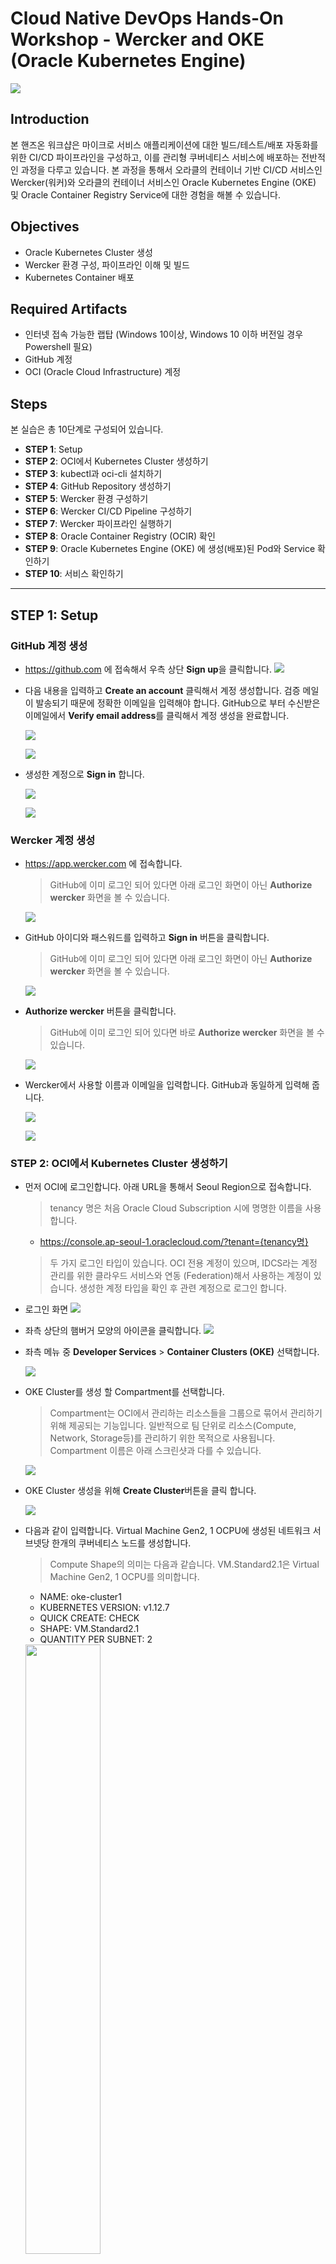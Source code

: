 # Cloud Native DevOps Hands-On Workshop - Wercker and OKE (Oracle Kubernetes Engine)

![](images/header.png)

## Introduction
본 핸즈온 워크샵은 마이크로 서비스 애플리케이션에 대한 빌드/테스트/배포 자동화를 위한 CI/CD 파이프라인을 구성하고, 이를 관리형 쿠버네티스 서비스에 배포하는 전반적인 과정을 다루고 있습니다. 본 과정을 통해서 오라클의 컨테이너 기반 CI/CD 서비스인 Wercker(워커)와 오라클의 컨테이너 서비스인 Oracle Kubernetes Engine (OKE) 및 Oracle Container Registry Service에 대한 경험을 해볼 수 있습니다. 

## Objectives
* Oracle Kubernetes Cluster 생성
* Wercker 환경 구성, 파이프라인 이해 및 빌드
* Kubernetes Container 배포

## Required Artifacts
* 인터넷 접속 가능한 랩탑 (Windows 10이상, Windows 10 이하 버전일 경우 Powershell 필요)
* GitHub 계정
* OCI (Oracle Cloud Infrastructure) 계정

## Steps
본 실습은 총 10단계로 구성되어 있습니다.

* **STEP 1**: Setup  
* **STEP 2**: OCI에서 Kubernetes Cluster 생성하기  
* **STEP 3**: kubectl과 oci-cli 설치하기  
* **STEP 4**: GitHub Repository 생성하기  
* **STEP 5**: Wercker 환경 구성하기  
* **STEP 6**: Wercker CI/CD Pipeline 구성하기  
* **STEP 7**: Wercker 파이프라인 실행하기  
* **STEP 8**: Oracle Container Registry (OCIR) 확인  
* **STEP 9**: Oracle Kubernetes Engine (OKE) 에 생성(배포)된 Pod와 Service 확인하기  
* **STEP 10**: 서비스 확인하기

***

## **STEP 1**: Setup

### GitHub 계정 생성
* https://github.com 에 접속해서 우측 상단 **Sign up**을 클릭합니다.
![](images/github_signup.png)

* 다음 내용을 입력하고 **Create an account** 클릭해서 계정 생성합니다. 검증 메일이 발송되기 때문에 정확한 이메일을 입력해야 합니다. GitHub으로 부터 수신받은 이메일에서 **Verify email address**를 클릭해서 계정 생성을 완료합니다.

    ![](images/github_create_account.png)

    ![](images/github_verify_email.png)

* 생성한 계정으로 **Sign in** 합니다.

    ![](images/github_signin.png)

    ![](images/github_login.png)
    
### Wercker 계정 생성
* https://app.wercker.com 에 접속합니다.
    > GitHub에 이미 로그인 되어 있다면 아래 로그인 화면이 아닌 **Authorize wercker** 화면을 볼 수 있습니다.

    ![](images/wercker_login_with_github.png)

* GitHub 아이디와 패스워드를 입력하고 **Sign in** 버튼을 클릭합니다.
    > GitHub에 이미 로그인 되어 있다면 아래 로그인 화면이 아닌 **Authorize wercker** 화면을 볼 수 있습니다.

    ![](images/wercker_login_with_github_2.png)
    
* **Authorize wercker** 버튼을 클릭합니다.
    > GitHub에 이미 로그인 되어 있다면 바로 **Authorize wercker** 화면을 볼 수 있습니다.

    ![](images/wercker_login_with_github_3.png)

* Wercker에서 사용할 이름과 이메일을 입력합니다. GitHub과 동일하게 입력해 줍니다.

    ![](images/wercker_login_with_github_4.png)

    ![](images/wercker_login.png)

### **STEP 2**: OCI에서 Kubernetes Cluster 생성하기
* 먼저 OCI에 로그인합니다. 아래 URL을 통해서 Seoul Region으로 접속합니다.
    > tenancy 명은 처음 Oracle Cloud Subscription 시에 명명한 이름을 사용합니다.

    * https://console.ap-seoul-1.oraclecloud.com/?tenant={tenancy명}

    > 두 가지 로그인 타입이 있습니다. OCI 전용 계정이 있으며, IDCS라는 계정 관리를 위한 클라우드 서비스와 연동 (Federation)해서 사용하는 계정이 있습니다. 생성한 계정 타입을 확인 후 관련 계정으로 로그인 합니다.

* 로그인 화면
    ![](images/oci-login.png)

* 좌측 상단의 햄버거 모양의 아이콘을 클릭합니다.
    ![](images/oci-console.png)

* 좌측 메뉴 중 **Developer Services** > **Container Clusters (OKE)** 선택합니다.

    ![](images/oci-menu-oke.png)

* OKE Cluster를 생성 할 Compartment를 선택합니다.
    > Compartment는 OCI에서 관리하는 리소스들을 그룹으로 묶어서 관리하기 위해 제공되는 기능입니다. 일반적으로 팀 단위로 리소스(Compute, Network, Storage등)를 관리하기 위한 목적으로 사용됩니다. Compartment 이름은 아래 스크린샷과 다를 수 있습니다.

    ![](images/oci-create-oke-cluster-compartment.png)

* OKE Cluster 생성을 위해 **Create Cluster**버튼을 클릭 합니다.

    ![](images/oci-create-oke-cluster.png)

* 다음과 같이 입력합니다.  Virtual Machine Gen2, 1 OCPU에 생성된 네트워크 서브넷당 한개의 쿠버네티스 노드를 생성합니다.
    > Compute Shape의 의미는 다음과 같습니다. VM.Standard2.1은 Virtual Machine Gen2, 1 OCPU를 의미합니다.

    * NAME: oke-cluster1
    * KUBERNETES VERSION: v1.12.7
    * QUICK CREATE: CHECK
    * SHAPE: VM.Standard2.1
    * QUANTITY PER SUBNET: 2

    <img src="images/oci-create-oke-cluster-creation.png" width="50%">

* 정상적으로 생성이 되면 생성된 노드의 상태가 ACTIVE가 됩니다. (대략 5~10분 소요)
  
  **생성 진행 과정**  
    ![](images/oci-oke-cluster-created.png)
    
  **ACTIVE 상태의 노드**  
    <img src="images/oci-created-oke-cluster.png" width="50%">

### **STEP 3**: kubectl과 oci-cli 설치하기
* kubectl 제공되는 Git Repository에서 Clone으로 다운로드 받은 c:\cloud-native-devops-workshop-wercker-oke 폴더안에도 같이 포함되어 있으므로 이 파일을 사용합니다. 
TO-DO 다운로드 할 수 있는 경로를 따로 지정해서 설치하도록 수정...

    > 선택사항) 참고로 kubectl 직접 설치를 하고 싶으면 아래 curl 명령어를 통해 설치 가능합니다. 다만, curl 명령어는 Windows Prompt (cmd)에서 실행 합니다. (PowerShell 에서는 옵션이 다름)
    > ```
    > curl -LO https://storage.googleapis.com/kubernetes-release/> release/v1.15.0/bin/windows/amd64/kubectl.exe
    > ```

* 클라이언트에서 OKE 접속을 위해서는 kubeconfig 파일을 생성해야 합니다. kubeconfig 파일을 얻는 과정은 OCI의 OKE Cluster 화면에서 Access **Kubeconfig** 버튼을 클릭하면 확인할 수 있습니다.

    **Access Kubeconfig 버튼** 
    ![](images/oci-oke-access-kubeconfig-1.png)

    **Kubeconfig를 얻기 위한 과정**
    ![](images/oci-oke-access-kubeconfig-2.png)

    > **위 내용은 oci-cli 설치 후 실행할 내용이므로 꼭 메모합니다.**

* Kubeconfig를 얻기 위해서는 먼저 **oci-cli**를 설치합니다. 먼저, Windows 좌측 하단의 검색 버튼을 클릭하고 **PowerShell**을 입력한 후 **Windows PowerShell**을 관리자 모드(중요)로 실행합니다.

    <img src="images/windows-search-powershell.png" width="50%">

    ![](images/windows-powershell.png)


* **Windows PowerShell**에서 다음과 같이 명령어를 실행하여 oci-cli를 설치합니다.

    > oci-cli 설치를 위해 Python이 자동으로 설치됩니다.
    ```
    # Set-ExecutionPolicy RemoteSigned

    # powershell -NoProfile -ExecutionPolicy Bypass -Command "iex ((New-Object System.Net.WebClient).DownloadString('https://raw.githubusercontent.com/oracle/oci-cli/master/scripts/install/install.ps1'))"
    ```

* Python이 자동으로 설치가 완료되면 oci-cli 설치 경로를 지정해야 합니다. 경로는 기본 경로(c:\Users\사용자명\)에 설치해도 되지만, Windows의 경우 사용자명에 공백이 있으면 설치가 되지 않습니다. 사용자명에 공백이 있을 경우에는 다음과 같이 c:\oracle 경로에 설치합니다. (공백이 없으면 기본 경로에 설치)
    ```
    1. c:\oracle\oci-cli
    2. c:\oracle\bin
    3. c:\oracle\bin\oci-cli-scripts
    4. 추가 패키지 설치 여부 (설치 없이 엔터 치고 넘어갑니다)
    ```

* 설치가 완료되면 **PowerShell**을 종료 후 다시 시작해서(관리자 모드) oci-cli 설치를 확인합니다.
    ```
    # oci -v
    ```

* oci-cli 설치가 완료되면 Oracle Cloud Infrastructure와 연결을 위한 설정을 합니다. 이 때 필요한 정보를 얻는 방법과 설정 방법은 다음과 같습니다.
    1. User OCID  
    User OCID는 OCI Console 우측 상단의 사용자 아이콘을 클릭한 후 아이디를 선택하면 확인할 수 있습니다.
    ![](images/oci-get-user-ocid.png)
    oci-cli 설치를 위해 필요하기 때문에 User OCID를 복사해서 메모합니다.
    ![](images/oci-get-user-ocid-copy.png)
    
    2. Tenancy OCID
    Tenancy OCID는 OCI Console 우측 상단의 사용자 아이콘을 클릭한 후 Tenancy를 선택하면 확인할 수 있습니다.
    ![](images/oci-get-tenancy-ocid.png)
    oci-cli 설치를 위해 필요하기 때문에 Tenancy OCID를 복사해서 메모합니다.
    ![](images/oci-get-tenancy-ocid-copy.png)

    3. Region
    여기서는 서울 리전으로 지정합니다. (ap-seoul-1)

* oci-cli 설정을 진행합니다. **Windows Powershell(관리자 모드)** 에서 다음과 같이 입력합니다.
    ```
    # oci setup config
    ```

    * Enter a location for your config
        * **Enter (그냥 Enter 치면 c:\Users\사용자이름\.oci 폴더가 기본 폴더로 설정됩니다)**
    * Enter a user OCID
        * **앞에서 획득한 자신의 User OCID**
    * Enter a tenancy OCID
        * **앞에서 획득한 Tenancy OCID**
    * Enter a region
        * **ap-seoul-1**
    * Do you want to generate a new RSA key pair? (SSH Key Pair가 생성됨, 다음 단계에서 OCI에 Public 키를 등록해줌)
        * **y**
    * Enter the location of your private key file:
        * **c:\Users\사용자이름\.oci\oci_api_key.pem**

* c:\Users\사용자이름\.oci 폴더와 config 파일, SSH Key Pair(.pem)가 생성됩니다. SSH Key 중에서 Public Key를 OCI API Key로 등록합니다. 아래와 같이 우측 상단의 사용자 아이콘 클릭 후 사용자 아이디를 클릭 합니다.
    ![](images/oci-get-user-ocid.png)

* 좌측 **API Keys** 메뉴 선택 후 **Add Public Key** 버튼 클릭합니다. **PUBLIC KEY** 영역에 위에서 생성한 키 중에서 oci_api_key_public.pem 파일의 내용을 복사해서 붙여넣기 한 후 **Add** 버튼을 클릭합니다.
    ![](images/oci-add-api-key.png)

* kubeconfig를 생성합니다. 먼저 **Windows PowerShell**을 통해서 다음과 같이 실행해서 oracle 폴더 하위에 .kube 폴더를 생성합니다.
    ```
    # cd $HOME

    # mkdir .kube
    ```
 
* 앞에서 메모한 kubeconfig 생성 명령어를 실행합니다. 
    ```
    # oci ce cluster create-kubeconfig --cluster-id ocid1.cluster.oc1.ap-seoul-1.aaaaaaaaae2dey3fha3diylfgrtgknrugbtdgnjwha2tizddhctdeobrhe4d --file $HOME/.kube/config --region ap-seoul-1
    ```

* 생성된 kubeconfig 파일을 확인합니다.
    ```
    # cd $HOME\.kube

    # type config
    ```

### **STEP 4**: GitHub Repository 생성하기
* https://github.com 에 접속 후 우측 상단의 **Sign in** 클릭 하여 로그인합니다. 좌측 **Create a repository**를 클릭 합니다.

    ![](images/github-create-repo.png)

* **Repository name**을 다음과 같이 입력하고 **Create repository**를 클릭 합니다.
    * Repository name
        * cloud-native-devops-workshop-wercker-oke

    ![](images/github-create-name-repo.png)

* **Import code**를 클릭합니다. 실습을 위해 제공된 Repository의 소스를 가져오기 위한 과정입니다.

    ![](images/github-import-code.png)

* 가져올 GitHub Repository URL을 다음과 같이 입력합니다.
    * Your old repository’s clone URL
        * https://github.com/MangDan/cloud-native-devops-workshop-wercker-oke

    ![](images/github-clone-url-import.png)

* **Import 완료**가 되면 Repository 링크를 클릭해서 확인합니다.
    ![](images/github-import-complete.png)

* **Import 완료**
    ![](images/github-get-repository.png)
    

### **STEP 5**: Wercker 환경 구성하기
* https://app.wercker.com 에 접속 후 **LOG IN WITH GITHUB** 클릭 후 생성한 계정을 통해 로그인한 후 **Create your first application**을 클릭합니다. 
    > Wercker Application은 하나의 Git Repository와 연결되는 파이프라인을 구성하기 위한 단위입니다.

    ![](images/wecker-create-first-app.png)

* **Select SCM**에서 GitHub을 선택합니다.

    ![](images/wercker-create-select-scm.png)

* 앞에서 생성한 GitHub Repository가 보입니다. 선택 후 **Next** 버튼을 클릭 합니다.

    ![](images/github-select-repo.png)

* Git Repository 접속에 필요한 SSH key 설정을 합니다. 실습에서는 SSH key 없이 진행합니다. **Next** 버튼을 클릭 합니다.

    ![](images/wercker-setup-ssh-key.png)

* **Create**버튼을 클릭해서 Wercker Application을 생성합니다.

    ![](images/wercker-app-create.png)

* **Wercker Application 생성**
    ![](images/wercker-app-created.png)


* Wercker Application에서 **Oracle Container Registry** 에 컨테이너 이미지를 푸시하기 위한 설정을 합니다. 상단 탭 메뉴중에서 **Environment**를 선택합니다.

    ![](images/wercker-env.png)

    여기서 필요한 Key와 Value는 다음과 같습니다. 
    1. OCI_AUTH_TOKEN
    2. DOCKER_REGISTRY
    3. DOCKER_USERNAME
    4. DOCKER_REPO
    5. KUBERNETES_MASTER
    6. KUBERNETES_AUTH_TOKEN
    
    > 여기서 KUBERNETES_MASTER와 KUBERNETES_AUTH_TOKEN은 $HOME/.kube/config 파일의 내용을 참조해서 설정합니다.

    1. OCI_AUTH_TOKEN
        * OCI Console 우측 상단의 사용자 아이디를 클릭 후 좌측 **Auth Tokens**를 선택한 후 **Generate Token**을 클릭합니다.
        ![](images/oci-generate-auth-token.png)
        
        DESCRIPTION에 임의로 **Wercker Token**이라고 입력한 후 **Generate Token** 버튼을 클릭합니다.

        ![](images/oci-generate-token-copy.png)
        
        생성된 토큰을 복사한 후 Wercker에 다음과 같이 입력하고 Add 버튼을 클릭합니다.

        **Key:** OCI_AUTH_TOKEN  
        **Value:** 토큰 값 (예. 8K2}JTG96[d82{XXVWRq)

        ![](images/wercker-env-key1.png)
        
    2. DOCKER_REGISTRY
        * Container Registry는 각 리전별로 존재합니다. Registry는 리전키 + ocir.io로 구성되는데, 리전키의 경우는 현재 icn(서울), nrt(도쿄), yyz(토론토), fra(프랑크푸르트), lhr(런던), iad(애쉬번), phx(피닉스)입니다. 여기서는 서울 리전에 있는 Registry를 사용하도록 하겠습니다.

        **Key:** DOCKER_REGISTRY  
        **Value:** icn.ocir.io

    3. DOCKER_USERNAME
        * Docker Username은 OCI 사용자 아이디입니다. OCI Console 우측 상단의 사람 아이콘을 클릭해서 확인할 수 있습니다. 여기에 Tenancy명이 필요합니다. 보통 이름은 다음과 같이 구성됩니다.

        **Key:** DOCKER_USERNAME  
        **Value:** {Tenancy명}/oracleidentitycloudservice/이메일 계정 (예. busanbank1/oracleidentitycloudservice/donghu.kim@oracle.com)

    4. DOCKER_REPO
        * Docker Repository이름으로 Tenancy명 + {레파지토리명}입니다. 레파지토리 이름은 임의 지정합니다.

        **Key:** DOCKER_REPO  
        **Value:** {Tenancy명}/{레파지토리 명} (예. busanbank1/oracle-devops-workshop)

    5. KUBERNETES_MASTER는 .kube/config 파일에서 얻을 수 있습니다. 해당 파일을 편집기로 열어서 MASTER 서버 주소를 복사해서 입력합니다.

        ![](images/oci-oke-kubeconfig-master-server.png)
  
        **Key:** KUBERNETES_MASTER  
        **Value:**: KUBERNETES MASTER URL (예. https://c3donjwgqzd.ap-seoul-1.clusters.oci.oraclecloud.com:6443)

    6. KUBERNETES_AUTH_TOKEN도 마찬가지로 .kube/config 파일에서 얻을 수 있습니다. 해당 파일을 편집기로 열어서 AUTH TOKEN을 복사해서 입력합니다.

        ![](images/oci-oke-kubeconfig-auth-token.png)

        **Key:** KUBERNETES_AUTH_TOKEN  
        **Value:**: KUBERNETES AUTH TOKEN (예. LS0tLS1CRUdJTiBDRVJUSU................)

* Wercker Application 환경 설정을 완료한 모습입니다.
    ![](images/wercker-env-completed.png)

### **STEP 6**: Wercker CI/CD Pipeline 구성하기
> 이미 다 구성된 파일이므로, 내용만 확인합니다.
* 자신의 Git Repository (cloud-native-devops-workshop-wercker-oke)에 접속하면 처음에 생성 시 가져온 파일 중에서 다음 3개의 설정 파일을 확인할 수 있습니다.

    3개의 설정 파일은 다음과 같습니다.
    * wercker.yml
        * Wercker CI/CD의 Pipeline을 구성을 위한 설정 파일
    * kube-helidon-movie-api-mp-config.yml.template
        * helidon-movie-api-mp 서비스를 Kubernetes 환경에 배포하기 위한 설정 파일
    * kube-springboot-movie-people-api-config.yml.template
        * springboot-movie-people-api 서비스를 Kubernetes 환경에 배포하기 위한 설정 파일

* Git Repository에서 wercker.yml 파일을 클릭합니다. 다음과 같은 내용을 볼 수 있습니다. (내용이 길기 때문에 중요한 부분만 요약해서 설명합니다.)
    ```yml
    # 도커 허브에서 아래 이미지를 가져와서 빌드를 위한 컨테이너 환경을 만듭니다.
    box:
      id: jimador/docker-jdk-8-maven-node
      ports:
        - 8080

    # build 파이프라인 입니다. 각 파이프라인 안에는 작업 단위인 step이 포함됩니다. 여기서는 maven을 설치하고, 두개의 서비스를 빌드 및 JUnit 테스트를 거쳐 jar 파일을 만듭니다.
    build:
      steps:
        - script:
        - install-packages:
            packages: maven
            ...
            
    # push-release 파이프라인 입니다. 두 개의 서비스를 컨테이너 이미지화 하여 Oracle Container Registry에 Push를 합니다.
    push-release-1:
      steps:
        - internal/microprofile-docker-push:
            .... helidon(microprofile) 서비스 컨테이너 이미지 생성, 이미지 푸시

    push-release-2:
      steps:
        - internal/springboot-docker-push:
            .... spring-boot 서비스 컨테이너 이미지 생성, 이미지 푸시

    # deploy-to-cluster 파이프라인 입니다. 두 개의 서비스에 대한 Pod를 Kubernetes 노드에 생성하고 서비스로 노출합니다.
    deploy-to-cluster:
      box:
        id: alpine
        cmd: /bin/sh

      steps:
      - bash-template
        
      - kubectl:
          name: delete secret
          ... Wercker에서 Docker Registry 접속을 위한 Secret이 존재할 경우 삭제

      - kubectl:
          name: create secret
          ... Wercker에서 Docker Registry 접속을 위한 Secret을 다시 생성

      - script:
          name: "Visualise Kubernetes config"
          code: cat kube-helidon-movie-api-mp-config.yml

      - kubectl:
          name: deploy helidon-movie-api-mp to kubernetes
          ... helidon-movie-api-mp 서비스 Pod 생성
    
      - script:
          name: "Visualise Kubernetes config"
          code: cat kube-springboot-movie-people-api-config.yml

      - kubectl:
          name: deploy springboot-movie-people-api to kubernetes
          ... springboot-movie-people-api 서비스 Pod 생성
    ```

* 위 wercker.yml에는 다음과 같이 4개의 파이프라인을 임의로 지정했습니다. 
    * build
        * 프로젝트를 빌드/테스트/패키징(jar) 합니다.
    * push-release-1
        * Helidon (Microprofile) 프로젝트를 컨테이너 이미지화 하여 Container Registry에 푸시합니다.
    * push-release-2
        * Spring Boot 프로젝트를 컨테이너 이미지화 하여 Container Registry에 푸시합니다.
    * deploy-to-cluster
        * 컨테이너 이미지를 가져와서(pull) 쿠버네티스 노드에 Pod를 생성하고 서비스를 시작합니다.

* wercker.yml 파일에 정의한 파이프라인을 Wercker에 등록하고 Workflow를 구성합니다. 먼저 Wercker (https://app.wercker.com)에 접속한 후 **Workflows**탭을 선택합니다. 중간에 보면 **build** 파이프라인은 디폴트로 만들어져 있습니다.(변경 가능합니다.) 아래 **Add new Pipeline** 버튼을 클릭합니다.

    ![](images/wercker-workflows-add-pipeline.png)
    
* **build**는 이미 생성되어 있기 때문에 두 번째 파이프라인인 **push-release-1**을 입력하고 **Create**버튼을 클릭합니다. 

    ![](images/wercker-create-pipeline-push-1.png)

* 생성 후 다시 상단 **Workflows**탭을 클릭 합니다. 동일하게 세 번째 파이프라인인 **push-release-2**를 입력하고 **Create**버튼을 클릭합니다.

    ![](images/wercker-create-pipeline-push-2.png)

* 생다시 상단 **Workflows**탭을 클릭 후 동일하게 네 번째 파이프라인인 **deploy-to-cluster**를 입력하고 **Create**버튼을 클릭합니다.

    ![](images/wercker-create-pipeline-2.png)

* 다시 상단 **Workflows**탭을 클릭한 후 **Workflow** 구성을 위해 **build** 파이프라인 옆 **+** 아이콘을 클릭 합니다.

    ![](images/wercker-create-workflow-add.png)

* 맨 아래 **pipeline**을 **push-release-1** 선택 후 **Add**버튼을 클릭 합니다.

    ![](images/wercker-workflow-add-1.png)

* **push-release-1** 파이프라인 옆 **+** 아이콘을 클릭 합니다.

    ![](images/wercker-workflow-add-2.png)

* **push-release-2** 선택 후 **Add**버튼을 클릭 합니다.

    ![](images/wercker-workflow-add-3.png)

* **push-release-2** 파이프라인 옆 **+** 아이콘을 클릭 합니다.

    ![](images/wercker-workflow-add-4.png)

* **deploy-to-cluster** 선택 후 **Add**버튼을 클릭 합니다.

    ![](images/wercker-workflow-add-5.png)

* 완성된 Wercker Workflow 모습입니다.
    ![](images/wercker-workflow-complete.png)

### **STEP 7**: Wercker 파이프라인 실행하기
* 상단 **Runs**탭을 선택합니다. 아래 **trigger a build now.** 링크를 클릭합니다. 최초 파이프라인 실행할 경우만 이 버튼으로 실행하며, 이후부터는 GitHub의 변경사항이 발생할 경우 자동으로 빌드 파이프라인이 실행됩니다.
    ![](images/wercker-first-build.png)

* **Build** 파이프라인이 시작되었습니다.
    ![](images/wercker-start-workflow-pipeline.png)


* 모든 파이프라인 (빌드/테스트/패키징 --> 이미지 생성 및 레지스트리 등록 --> 쿠버네티스 파드 컨테이너 생성)이 오류 없이 정상적으로 완료되었습니다. 
    ![](images/wercker-workflow-pipeline-run-completed.png)

  

### **STEP 8**: Oracle Container Registry (OCIR) 확인하기
* OCI에 접속 (https://console.ap-seoul-1.oraclecloud.com?tenant=busanbank1) 후 좌측 **Developer Services** > **Registry (OCIR)** 클릭 합니다.
    ![](images/oci-menu-ocir.png)

* OCIR에 이미지가 등록되었습니다. 현재 Helidon(Microprofile)과 Spring Boot으로 개발된 서비스가 이미지로 등록된 것을 확인할 수 있습니다.
    ![](images/oci-ocir-repository-1.png)

### **STEP 9**: Oracle Kubernetes Engine (OKE) 에 생성(배포)된 Pod와 Service 확인하기
* **Windows PowerShell**을 열고 다음과 같이 명령어를 실행합니다.

    ```
    # kubectl get all
    ```

* 다음과 같이 **Running**상태의 두 개의 서비스와 서비스의 **External IP**를 확인할 수 있습니다.
    ![](images/kubectl-get-all.png)



### **STEP 10**: 서비스 확인하기
* 브라우저를 열고 다음과 같이 확인한 External IP로 접속합니다.
    * Helidon(Microprofile) Movie 서비스 확인
        ```
        http://{External_IP}:30000/api/search/v1/movies
        ```

    * Spring Boot Movie People 서비스 확인
        ```
        http://{External_IP}:31000/moviepeople
        ```